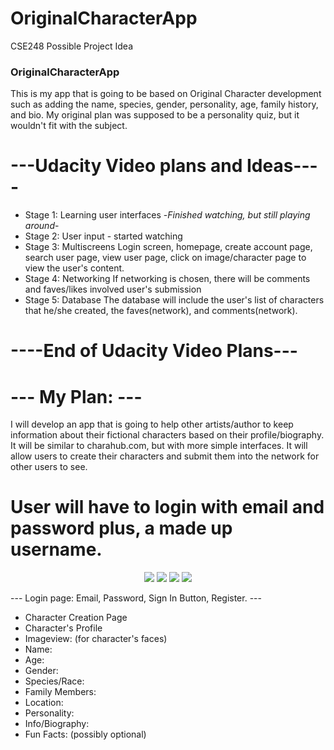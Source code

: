 # OriginalCharacterApp
CSE248 Possible Project Idea
### OriginalCharacterApp ###
This is my app that is going to be based on Original Character development such as adding the name, species, gender, personality, age, family history, and bio. My original plan was supposed to be a personality quiz, but it wouldn't fit with the subject.
# ---Udacity Video plans and Ideas---- #
- Stage 1: Learning user interfaces -*Finished watching, but still playing around*-
- Stage 2: User input - started watching
- Stage 3: Multiscreens
Login screen, homepage, create account page, search user page, view user page, click on image/character page to view the user's content.
- Stage 4: Networking
If networking is chosen, there will be comments and faves/likes involved user's submission
- Stage 5: Database
The database will include the user's list of characters that he/she created, the faves(network), and comments(network).
# ----End of Udacity Video Plans--- #
# --- My Plan: --- #
I will develop an app that is going to help other artists/author to keep information about their fictional characters based on their profile/biography. It will be similar to charahub.com, but with more simple interfaces. It will allow users to create their characters and submit them into the network for other users to see.

# User will have to login with email and password plus, a made up username. #

<p align="center"> 
<img src="https://imgur.com/4KbQ5kP.png">
<img src="https://i.imgur.com/6KCQg33.png">
<img src="https://i.imgur.com/bG6JWhv.png">
<img src="https://i.imgur.com/qvsbyOJ.png">
</p>
--- Login page: Email, Password, Sign In Button, Register. ---

- Character Creation Page
- Character's Profile 
- Imageview: (for character's faces)
- Name:
- Age:
- Gender:
- Species/Race:
- Family Members: 
- Location:
- Personality:
- Info/Biography:
- Fun Facts: (possibly optional)
 
